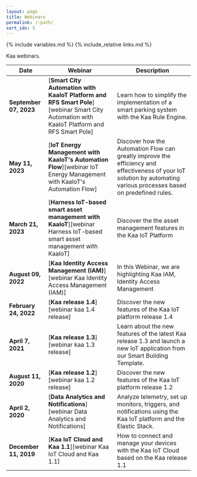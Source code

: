 ```yaml
---
layout: page
title: Webinars
permalink: /:path/
sort_idx: 5
---
```


{% include variables.md %}
{% include_relative links.md %}

Kaa webinars.

| **Date**              | **Webinar**                                                                      | **Description**                                                                                                                |
| --------------------- | -------------------------------------------------------------------------------- | ------------------------------------------------------------------------------------------------------------------------------ |
| **September 07, 2023** | [**Smart City Automation with KaaIoT Platform and RFS Smart Pole**][webinar Smart City Automation with KaaIoT Platform and RFS Smart Pole]                                   | Learn how to simplify the implementation of a smart parking system with the Kaa Rule Engine.                                                                 |
| **May 11, 2023** | [**IoT Energy Management with KaaIoT's Automation Flow**][webinar IoT Energy Management with KaaIoT's Automation Flow]                                   | Discover how the Automation Flow can greatly improve the efficiency and effectiveness of your IoT solution by automating various processes based on predefined rules.                                                                  |
| **March 21, 2023** | [**Harness IoT-based smart asset management with KaaIoT**][webinar Harness IoT-based smart asset management with KaaIoT]                                   | Discover the the asset management features in the Kaa IoT Platform                                                                  |
| **August 09, 2022** | [**Kaa Identity Access Management (IAM)**][webinar Kaa Identity Access Management (IAM)]                                   | In this Webinar, we are highlighting Kaa IAM, Identity Access Management                                                                  |
| **February 24, 2022** | [**Kaa release 1.4**][webinar kaa 1.4 release]                                   | Discover the new features of the Kaa IoT platform release 1.4                                                                  |
| **April 7, 2021**     | [**Kaa release 1.3**][webinar kaa 1.3 release]                                   | Learn about the new features of the latest Kaa release 1.3 and launch a new IoT application from our Smart Building Template.  |
| **August 11, 2020**   | [**Kaa release 1.2**][webinar kaa 1.2 release]                                   | Discover the new features of the Kaa IoT platform release 1.2                                                                  |
| **April 2, 2020**     | [**Data Analytics and Notifications**][webinar Data Analytics and Notifications] | Analyze telemetry, set up monitors, triggers, and notifications using the Kaa IoT platform and the Elastic Stack.              |
| **December 11, 2019** | [**Kaa IoT Cloud and Kaa 1.1**][webinar Kaa IoT Cloud and Kaa 1.1]               | How to connect and manage your devices with the Kaa IoT Cloud based on the Kaa release 1.1                                     |
